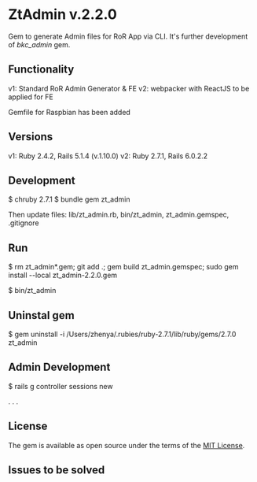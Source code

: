 # ZtAdmin v.2.2.0

Gem to generate Admin files for RoR App via CLI. It's further development of *bkc_admin* gem.

## Functionality

v1: Standard RoR Admin Generator & FE
v2: webpacker with ReactJS to be applied for FE

Gemfile for Raspbian has been added

## Versions

v1: Ruby 2.4.2, Rails 5.1.4  (v.1.10.0)
v2: Ruby 2.7.1, Rails 6.0.2.2

## Development

$ chruby 2.7.1
$ bundle gem zt_admin

Then update files:
  lib/zt_admin.rb, bin/zt_admin, zt_admin.gemspec, .gitignore

## Run

$ rm zt_admin*.gem; git add .; gem build zt_admin.gemspec; sudo gem install --local zt_admin-2.2.0.gem

$ bin/zt_admin

## Uninstal gem

$ gem uninstall -i /Users/zhenya/.rubies/ruby-2.7.1/lib/ruby/gems/2.7.0 zt_admin

## Admin Development

$ rails g controller sessions new

. . .

## License

The gem is available as open source under the terms of the [MIT License](http://opensource.org/licenses/MIT).

## Issues to be solved
